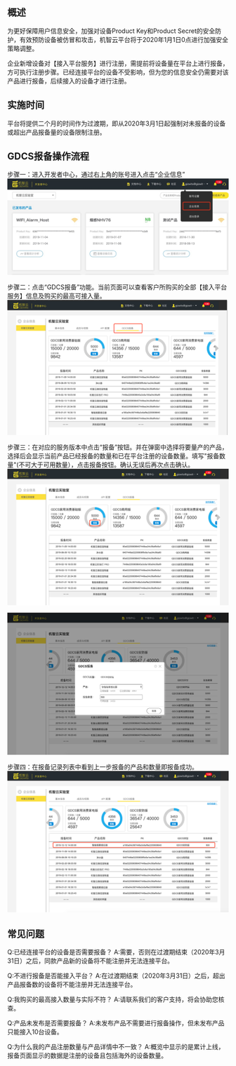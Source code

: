 ## 概述
为更好保障用户信息安全，加强对设备Product Key和Product Secret的安全防护，有效预防设备被仿冒和攻击，机智云平台将于2020年1月1日0点进行加强安全策略调整。

企业新增设备对【接入平台服务】进行注册，需提前将设备量在平台上进行报备，方可执行注册步骤。已经连接平台的设备不受影响，但为您的信息安全仍需要对该产品进行报备，后续接入的设备才进行注册。


## 实施时间
平台将提供二个月的时间作为过渡期，即从2020年3月1日起强制对未报备的设备或超出产品报备量的设备限制注册。


## GDCS报备操作流程
步骤一：进入开发者中心，通过右上角的账号进入点击“企业信息”
![](/assets/zh-cn/UserManual/preparation/1577695209285.jpg)

步骤二：点击“GDCS报备”功能。当前页面可以查看客户所购买的全部【接入平台服务】信息及购买的最高可接入量。
![](/assets/zh-cn/UserManual/preparation//WX20191230-164754.png)

步骤三：在对应的服务版本中点击“报备”按钮。并在弹窗中选择将要量产的产品，选择后会显示当前产品已经报备的数量和已在平台注册的设备数量。填写"报备数量"(不可大于可用数量），点击报备按钮。确认无误后再次点击确认。
![](/assets/zh-cn/UserManual/preparation//WX20191230-165644.png)

![](/assets/zh-cn/UserManual/preparation//WX20191230-171615.png)

步骤四：在报备记录列表中看到上一步报备的产品和数量即报备成功。
![](/assets/zh-cn/UserManual/preparation//WX20191230-171556.png)

## 常见问题
Q:已经连接平台的设备是否需要报备？
A:需要，否则在过渡期结束（2020年3月31日）之后，同款产品新的设备将不能注册并无法连接平台。

Q:不进行报备是否能接入平台？
A:在过渡期结束（2020年3月31日）之后，超出产品报备数的设备将不能注册并无法连接平台。

Q:我购买的最高接入数量与实际不符？
A:请联系我们的客户支持，将会协助您核查。

Q:产品未发布是否需要报备？
A:未发布产品不需要进行报备操作，但未发布产品只能接入10台设备。

Q:为什么我的产品注册数量与产品详情中不一致？
A:概览中显示的是累计上线，报备页面显示的数据是注册的设备且包括海外的设备数量。
